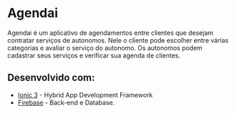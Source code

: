 # Agendai #

Agendai é um aplicativo de agendamentos entre clientes que desejam contratar serviços de autonomos. Nele o cliente pode escolher entre 
várias categorias e avaliar o serviço do autonomo. Os autonomos podem cadastrar seus serviços e verificar sua agenda de clientes.

## Desenvolvido com:

* [Ionic 3](https://ionicframework.com/docs/) - Hybrid App Development Framework
* [Firebase](https://firebase.google.com/docs/?hl=pt-br) - Back-end e Database.
